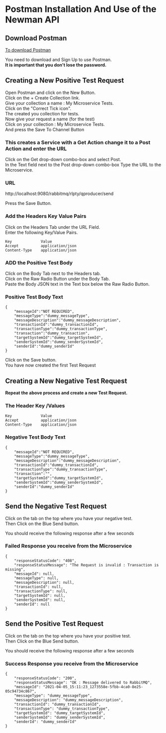 # Postman Installation And Use of the Newman API

## Download Postman

[To download Postman](https://www.postman.com/downloads/)

You need to download and Sign Up to use Postman.   
**It is important that you don't lose the password.**   

## Creating a New Positive Test Request
Open Postman and click on the New Button.   
Click on the + Create Collection link.   
Give your collection a name : My Microservice Tests.   
Click on the "Correct Tick icon".   
The created you collection for tests.   
Now give your request a name (for the test)  
Click on your collection : My Microservice Tests.   
And press the Save To Channel Button

### This creates a Service with a Get Action change it to a Post Action and enter the URL
Click on the Get drop-down combo-box and select Post.   
In the Text field next to the Post drop-down combo-box Type the URL to the Microservice.   

### URL
http://localhost:9080/rabbitmq/rlpty/qproducer/send

Press the Save Button.   

### Add the Headers Key Value Pairs
Click on the Headers Tab under the URL Field.   
Enter the following Key/Value Pairs.   

```
Key             Value   
Accept          application/json   
Content-Type    application/json   
```

### ADD the Positive Test Body
Click on the Body Tab next to the Headers tab.   
Click on the Raw Radio Button under the Body Tab.   
Paste the Body JSON text in the Text box below the Raw Radio Button.   
  
### Positive Test Body Text
```
{
    "messageId":"NOT REQUIRED",
	"messageType":"dummy_messageType",
	"messageDescription":"dummy_messageDescription",
	"transactionId":"dummy_transactionId",
	"transactionType":"dummy_transactionType",
	"transaction":"dummy_transaction",
	"targetSystemId":"dummy_targetSystemId",
	"senderSystemId":"dummy_senderSystemId",
	"senderId":"dummy_senderId"
}
```

Click on the Save button.   
You have now created the first Test Request

## Creating a New Negative Test Request

**Repeat the above process and create a new Test Request.** 

### The Header Key /Values
```
Key             Value   
Accept          application/json   
Content-Type    application/json   
```

### Negative Test Body Text
```
{
    "messageId":"NOT REQUIRED",
	"messageType":"dummy_messageType",
	"messageDescription":"dummy_messageDescription",
	"transactionId":"dummy_transactionId",
	"transactionType":"dummy_transactionType",
	"transaction":"",
	"targetSystemId":"dummy_targetSystemId",
	"senderSystemId":"dummy_senderSystemId",
	"senderId":"dummy_senderId"
}
```

## Send the Negative Test Request
Click on the tab on the top where you have your negative test.   
Then Click on the Blue Send button.   

You should receive the following response after a few seconds

### Failed Response you receive from the Microservice
```
{
    "responseStatusCode": "408",
    "responseStatusMessage": "The Request is invalid : Transaction is missing",
    "messageId": null,
    "messageType": null,
    "messageDescription": null,
    "transactionId": null,
    "transactionType": null,
    "targetSystemId": null,
    "senderSystemId": null,
    "senderId": null
}
```
## Send the Positive Test Request
Click on the tab on the top where you have your positive test.   
Then Click on the Blue Send button.   

You should receive the following response after a few seconds

### Success Response you receive from the Microservice
```
{
    "responseStatusCode": "200",
    "responseStatusMessage": "OK : Message delivered to RabbitMQ",
    "messageId": "2021-04-05_15:11:23_1273558e-5fbb-4ca0-8e25-05c94734c867",
    "messageType": "dummy_messageType",
    "messageDescription": "dummy_messageDescription",
    "transactionId": "dummy_transactionId",
    "transactionType": "dummy_transactionType",
    "targetSystemId": "dummy_targetSystemId",
    "senderSystemId": "dummy_senderSystemId",
    "senderId": "dummy_senderId"
}
```


```


